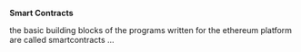 **Smart Contracts**

the basic building blocks of the programs written for the ethereum platform are called smartcontracts ...

